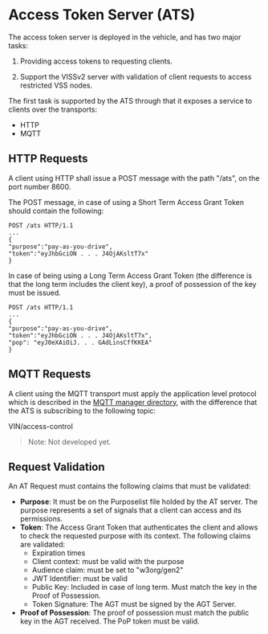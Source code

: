 
# Access Token Server (ATS)

  The access token server is deployed in the vehicle, and has two major tasks:
  
1. Providing access tokens to requesting clients.

2. Support the VISSv2 server with validation of client requests to access restricted VSS nodes.

The first task is supported by the ATS through that it exposes a service to clients over the transports:

- HTTP
- MQTT


## HTTP Requests
 
A client using HTTP shall issue a POST message with the path "/ats", on the port number 8600.

The POST message, in case of using a Short Term Access Grant Token should contain the following:

```
POST /ats HTTP/1.1
...
{
"purpose":"pay-as-you-drive",
"token":"eyJhbGciON . . . J4OjAKsltT7x"
}
```

In case of being using a Long Term Access Grant Token (the difference is that the long term includes the client key), a proof of possession of the key must be issued.

```
POST /ats HTTP/1.1
...
{
"purpose":"pay-as-you-drive",
"token":"eyJhbGciON . . . J4OjAKsltT7x",
"pop": "eyJ0eXAiOiJ. . . GAdLinsCffKKEA"
}
```

## MQTT Requests

A client using the MQTT transport must apply the application level protocol which is described in the <a  href="https://github.com/MEAE-GOT/WAII/tree/master/server/mqtt_mgr">MQTT manager directory</a>, with the difference that the ATS is subscribing to the following topic:

VIN/access-control

> Note: Not developed yet.

## Request Validation
An AT Request must contains the following claims that must be validated:

- **Purpose**: It must be on the Purposelist file holded by the AT server. The purpose represents a set of signals that a client can access and its permissions.
- **Token**: The Access Grant Token that authenticates the client and allows to check the requested purpose with its context.  The following claims are validated:
	- Expiration times
	- Client context: must be valid with the purpose
	- Audience claim: must be set to "w3org/gen2"
	- JWT Identifier: must be valid
	- Public Key: Included in case of long term. Must match the key in the Proof of Possession.
	- Token Signature: The AGT must be signed by the AGT Server.
- **Proof of Possession**: The proof of possession must match the public key in the AGT received. The PoP token must be valid.
